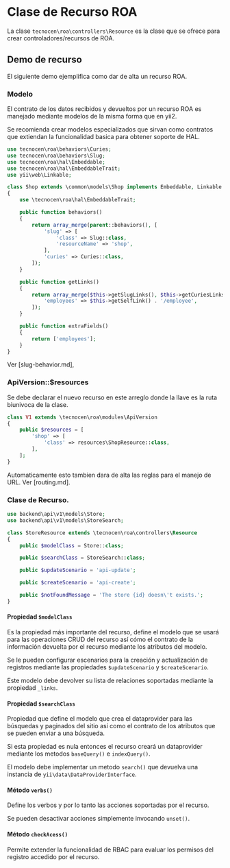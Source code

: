Clase de Recurso ROA
====================

La clase `tecnocen\roa\controllers\Resource` es la clase que se ofrece
para crear controladores/recursos de ROA.

Demo de recurso
---------------

El siguiente demo ejemplifica como dar de alta un recurso ROA.

### Modelo

El contrato de los datos recibidos y devueltos por un recurso ROA es manejado
mediante modelos de la misma forma que en yii2.

Se recomienda crear modelos especializados que sirvan como contratos que
extiendan la funcionalidad basica para obtener soporte de HAL.

```php
use tecnocen\roa\behaviors\Curies;
use tecnocen\roa\behaviors\Slug;
use tecnocen\roa\hal\Embeddable;
use tecnocen\roa\hal\EmbeddableTrait;
use yii\web\Linkable;

class Shop extends \common\models\Shop implements Embeddable, Linkable
{
    use \tecnocen\roa\hal\EmbeddableTrait;

    public function behaviors()
    {
        return array_merge(parent::behaviors(), [
            'slug' => [
                'class' => Slug::class,
                'resourceName' => 'shop',
            ],
            'curies' => Curies::class,
        ]);
    }

    public function getLinks()
    {
        return array_merge($this->getSlugLinks(), $this->getCuriesLinks(), [
            'employees' => $this->getSelfLink() . '/employee',
        ]);
    }

    public function extraFields()
    {
        return ['employees'];
    }
}
``` 

Ver [slug-behavior.md],

### ApiVersion::$resources

Se debe declarar el nuevo recurso en este arreglo donde la llave es la ruta
biunivoca de la clase.

```php
class V1 extends \tecnocen\roa\modules\ApiVersion
{
    public $resources = [
        'shop' => [
            'class' => resources\ShopResource::class,
        ],
    ];
}
```

Automaticamente esto tambien dara de alta las reglas para el manejo de URL.
Ver [routing.md].

### Clase de Recurso.

```php
use backend\api\v1\models\Store;
use backend\api\v1\models\StoreSearch;

class StoreResource extends \tecnocen\roa\controllers\Resource
{
    public $modelClass = Store::class;

    public $searchClass = StoreSearch::class;

    public $updateScenario = 'api-update';

    public $createScenario = 'api-create';

    public $notFoundMessage = 'The store {id} doesn\'t exists.';
}
```


#### Propiedad `$modelClass`

Es la propiedad más importante del recurso, define el modelo que se usará para
las operaciones CRUD del recurso así cómo el contrato de la información
devuelta por el recurso mediante los atributos del modelo.

Se le pueden configurar escenarios para la creación y actualización de registros
mediante las propiedades `$updateScenario` y `$createScenario`.

Este modelo debe devolver su lista de relaciones soportadas mediante la
propiedad `_links`.

#### Propiedad `$searchClass`

Propiedad que define el modelo que crea el dataprovider para las búsquedas y
paginados del sitio así como el contrato de los atributos que se pueden enviar
a una búsqueda.

Si esta propiedad es nula entonces el recurso creará un dataprovider mediante
los metodos `baseQuery()` e `indexQuery()`.

El modelo debe implementar un metodo `search()` que devuelva una instancia de
`yii\data\DataProviderInterface`.

#### Método `verbs()`

Define los verbos y por lo tanto las acciones soportadas por el recurso.

Se pueden desactivar acciones simplemente invocando `unset()`.

#### Método `checkAcess()`

Permite extender la funcionalidad de RBAC para evaluar los permisos del registro
accedido por el recurso.
